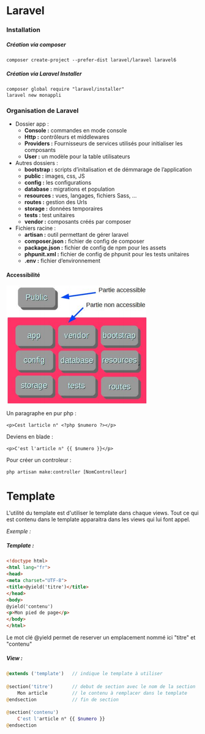 # Laravel

### Installation

##### Création via composer
```
composer create-project --prefer-dist laravel/laravel laravel6
```

##### Création via Laravel Installer
```
composer global require "laravel/installer"
laravel new monappli
```

### Organisation de Laravel
* Dossier app :
  + **Console :** commandes en mode console
  + **Http :** contrôleurs et middlewares
  + **Providers :** Fournisseurs de services utilisés pour initialiser les composants
  + **User :** un modèle pour la table utilisateurs
* Autres dossiers :
  + **bootstrap :** scripts d’initalisation et de démmarage de l’application
  + **public :** images, css, JS
  + **config :** les configurations
  + **database :** migrations et population
  + **resources :** vues, langages, fichiers Sass, ...
  + **routes :** gestion des Urls
  + **storage :** données temporaires
  + **tests :** test unitaires
  + **vendor :** composants créés par composer
* Fichiers racine :
  + **artisan :** outil permettant de gérer laravel
  + **composer.json :** fichier de config de composer
  + **package.json :** fichier de config de npm pour les assets
  + **phpunit.xml :** fichier de config de phpunit pour les tests unitaires
  + **.env :** fichier d’environnement

#### Accessibilité
![Accessibilité](https://github.com/Filtox/YNOV_B2/blob/dev/PHP/img/access.png)


Un paragraphe en pur php :
```
<p>Cest larticle n° <?php $numero ?></p>
```
Deviens en blade :
```
<p>C'est l'article n° {{ $numero }}</p>
```

Pour créer un controleur :
```
php artisan make:controller [NomControlleur]
```

# Template

L'utilité du template est d'utiliser le template dans chaque views. Tout ce qui est contenu dans le template apparaitra dans les views qui lui font appel.

_Exemple :_

##### Template :
```html
<!doctype html>
<html lang="fr">
<head>
<meta charset="UTF-8">
<title>@yield('titre')</title>
</head>
<body>
@yield('contenu')
<p>Mon pied de page</p>
</body>
</html>
```
Le mot clé @yield permet de reserver un emplacement nommé ici "titre" et "contenu"
##### View :
```php
@extends ('template')   // indique le template à utiliser

@section('titre')       // debut de section avec le nom de la section
    Mon article         // le contenu à remplacer dans le template
@endsection             // fin de section

@section('contenu')
    C'est l'article n° {{ $numero }}
@endsection
```